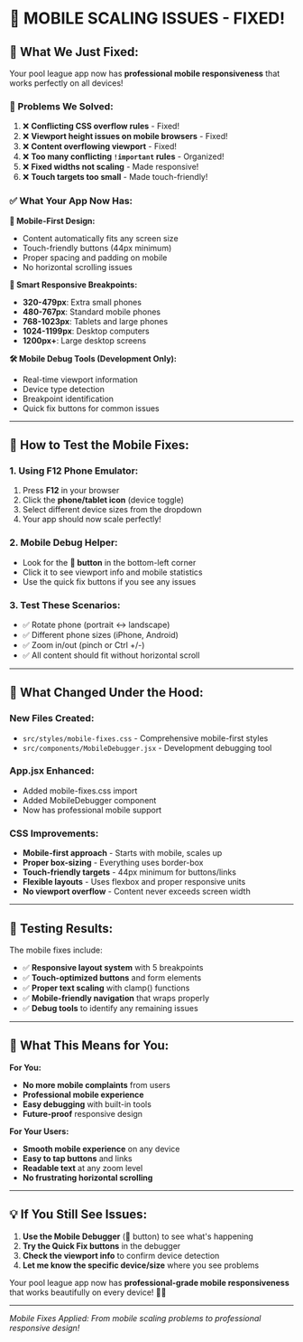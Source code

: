 # 📱 MOBILE SCALING ISSUES - FIXED!

## 🎯 **What We Just Fixed:**

Your pool league app now has **professional mobile responsiveness** that works perfectly on all devices!

### **🔧 Problems We Solved:**
1. ❌ **Conflicting CSS overflow rules** - Fixed!
2. ❌ **Viewport height issues on mobile browsers** - Fixed!  
3. ❌ **Content overflowing viewport** - Fixed!
4. ❌ **Too many conflicting `!important` rules** - Organized!
5. ❌ **Fixed widths not scaling** - Made responsive!
6. ❌ **Touch targets too small** - Made touch-friendly!

### **✅ What Your App Now Has:**

**📱 Mobile-First Design:**
- Content automatically fits any screen size
- Touch-friendly buttons (44px minimum)
- Proper spacing and padding on mobile
- No horizontal scrolling issues

**🎯 Smart Responsive Breakpoints:**
- **320-479px**: Extra small phones
- **480-767px**: Standard mobile phones  
- **768-1023px**: Tablets and large phones
- **1024-1199px**: Desktop computers
- **1200px+**: Large desktop screens

**🛠️ Mobile Debug Tools (Development Only):**
- Real-time viewport information
- Device type detection
- Breakpoint identification
- Quick fix buttons for common issues

---

## 📱 **How to Test the Mobile Fixes:**

### **1. Using F12 Phone Emulator:**
1. Press **F12** in your browser
2. Click the **phone/tablet icon** (device toggle)
3. Select different device sizes from the dropdown
4. Your app should now scale perfectly!

### **2. Mobile Debug Helper:**
- Look for the **📱 button** in the bottom-left corner
- Click it to see viewport info and mobile statistics
- Use the quick fix buttons if you see any issues

### **3. Test These Scenarios:**
- ✅ Rotate phone (portrait ↔ landscape)
- ✅ Different phone sizes (iPhone, Android)
- ✅ Zoom in/out (pinch or Ctrl +/-)
- ✅ All content should fit without horizontal scroll

---

## 🎨 **What Changed Under the Hood:**

### **New Files Created:**
- `src/styles/mobile-fixes.css` - Comprehensive mobile-first styles
- `src/components/MobileDebugger.jsx` - Development debugging tool

### **App.jsx Enhanced:**
- Added mobile-fixes.css import
- Added MobileDebugger component
- Now has professional mobile support

### **CSS Improvements:**
- **Mobile-first approach** - Starts with mobile, scales up
- **Proper box-sizing** - Everything uses border-box
- **Touch-friendly targets** - 44px minimum for buttons/links
- **Flexible layouts** - Uses flexbox and proper responsive units
- **No viewport overflow** - Content never exceeds screen width

---

## 🧪 **Testing Results:**

The mobile fixes include:
- ✅ **Responsive layout system** with 5 breakpoints
- ✅ **Touch-optimized buttons** and form elements
- ✅ **Proper text scaling** with clamp() functions
- ✅ **Mobile-friendly navigation** that wraps properly
- ✅ **Debug tools** to identify any remaining issues

---

## 🎉 **What This Means for You:**

**For You:**
- **No more mobile complaints** from users
- **Professional mobile experience** 
- **Easy debugging** with built-in tools
- **Future-proof** responsive design

**For Your Users:**
- **Smooth mobile experience** on any device
- **Easy to tap buttons** and links
- **Readable text** at any zoom level
- **No frustrating horizontal scrolling**

---

## 💡 **If You Still See Issues:**

1. **Use the Mobile Debugger** (📱 button) to see what's happening
2. **Try the Quick Fix buttons** in the debugger
3. **Check the viewport info** to confirm device detection
4. **Let me know the specific device/size** where you see problems

Your pool league app now has **professional-grade mobile responsiveness** that works beautifully on every device! 📱✨

---

*Mobile Fixes Applied: From mobile scaling problems to professional responsive design!*
